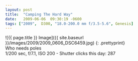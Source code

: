 ```yaml
---
layout: post
title:  "Camping The Hard Way"
date:   2009-06-06  09:30:19 -0600
tags: ["2009",  D300, "18.0-200.0 mm f/3.5-5.6", Genesis]
---
```

![{{ page.title }} Image]({{ site.baseurl }}/images/2009/2009_0606_DSC6459.jpg)
{: .prettyprint}  
Who needs poles  
1/200 sec, f/7.1, ISO 200 - Shutter clicks this day: 287